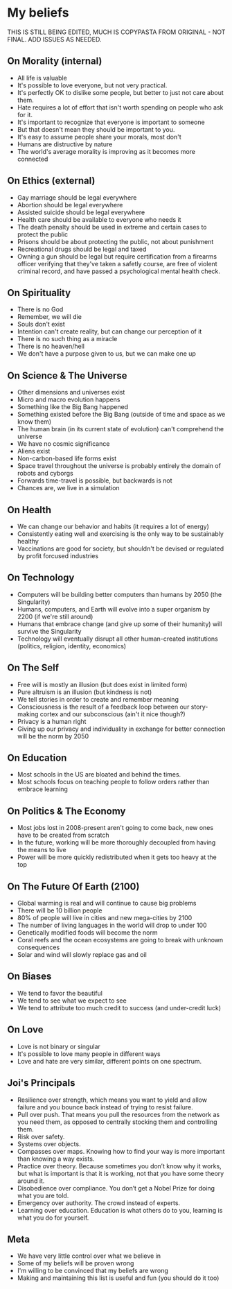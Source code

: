My beliefs
==========

THIS IS STILL BEING EDITED, MUCH IS COPYPASTA FROM ORIGINAL - NOT FINAL. ADD ISSUES AS NEEDED.

On Morality (internal)
----------------------
* All life is valuable
* It's possible to love everyone, but not very practical. 
* It's perfectly OK to dislike some people, but better to just not care about them.
* Hate requires a lot of effort that isn't worth spending on people who ask for it.
* It's important to recognize that everyone is important to someone
* But that doesn't mean they should be important to you.
* It's easy to assume people share your morals, most don't
* Humans are distructive by nature
* The world's average morality is improving as it becomes more connected

On Ethics (external)
--------------------
* Gay marriage should be legal everywhere
* Abortion should be legal everywhere
* Assisted suicide should be legal everywhere
* Health care should be available to everyone who needs it
* The death penalty should be used in extreme and certain cases to protect the public
* Prisons should be about protecting the public, not about punishment
* Recreational drugs should be legal and taxed
* Owning a gun should be legal but require certification from a firearms officer verifying that they've taken a safetly course, are free of violent criminal record, and have passed a psychological mental health check.
 

On Spirituality
---------------
* There is no God
* Remember, we will die
* Souls don't exist
* Intention can't create reality, but can change our perception of it
* There is no such thing as a miracle
* There is no heaven/hell
* We don't have a purpose given to us, but we can make one up


On Science & The Universe
-------------------------
* Other dimensions and universes exist
* Micro and macro evolution happens
* Something like the Big Bang happened
* Something existed before the Big Bang (outside of time and space as we know them)
* The human brain (in its current state of evolution) can't comprehend the universe
* We have no cosmic significance
* Aliens exist
* Non-carbon-based life forms exist
* Space travel throughout the universe is probably entirely the domain of robots and cyborgs
* Forwards time-travel is possible, but backwards is not
* Chances are, we live in a simulation


On Health
---------
* We can change our behavior and habits (it requires a lot of energy)
* Consistently eating well and exercising is the only way to be sustainably healthy
* Vaccinations are good for society, but shouldn't be devised or regulated by profit forcused industries


On Technology
-------------
* Computers will be building better computers than humans by 2050 (the Singularity)
* Humans, computers, and Earth will evolve into a super organism by 2200 (if we're still around)
* Humans that embrace change (and give up some of their humanity) will survive the Singularity
* Technology will eventually disrupt all other human-created institutions (politics, religion, identity, economics)


On The Self
-----------
* Free will is mostly an illusion (but does exist in limited form)
* Pure altruism is an illusion (but kindness is not)
* We tell stories in order to create and remember meaning
* Consciousness is the result of a feedback loop between our story-making cortex and our subconscious (ain't it nice though?)
* Privacy is a human right
* Giving up our privacy and individuality in exchange for better connection will be the norm by 2050


On Education
------------
* Most schools in the US are bloated and behind the times.
* Most schools focus on teaching people to follow orders rather than embrace learning


On Politics & The Economy
-------------------------
* Most jobs lost in 2008-present aren't going to come back, new ones have to be created from scratch
* In the future, working will be more thoroughly decoupled from having the means to live
* Power will be more quickly redistributed when it gets too heavy at the top


On The Future Of Earth (2100)
-----------------------------
* Global warming is real and will continue to cause big problems
* There will be 10 billion people
* 80% of people will live in cities and new mega-cities by 2100
* The number of living languages in the world will drop to under 100
* Genetically modified foods will become the norm
* Coral reefs and the ocean ecosystems are going to break with unknown consequences
* Solar and wind will slowly replace gas and oil 

On Biases
---------
* We tend to favor the beautiful
* We tend to see what we expect to see
* We tend to attribute too much credit to success (and under-credit luck)

On Love
-------
* Love is not binary or singular
* It's possible to love many people in different ways
* Love and hate are very similar, different points on one spectrum.

Joi's Principals
----------------
* Resilience over strength, which means you want to yield and allow failure and you bounce back instead of trying to resist failure.
* Pull over push. That means you pull the resources from the network as you need them, as opposed to centrally stocking them and controlling them.
* Risk over safety.
* Systems over objects.
* Compasses over maps. Knowing how to find your way is more important than knowing a way exists.
* Practice over theory. Because sometimes you don’t know why it works, but what is important is that it is working, not that you have some theory around it.
* Disobedience over compliance. You don’t get a Nobel Prize for doing what you are told.
* Emergency over authority. The crowd instead of experts.
* Learning over education. Education is what others do to you, learning is what you do for yourself.


Meta
----
* We have very little control over what we believe in
* Some of my beliefs will be proven wrong
* I'm willing to be convinced that my beliefs are wrong
* Making and maintaining this list is useful and fun (you should do it too)

